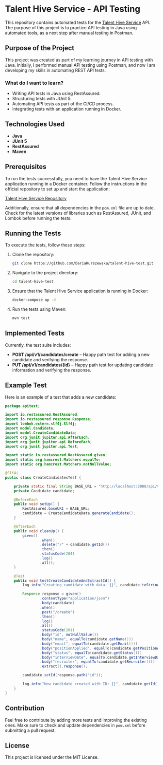 # Talent Hive Service - API Testing

This repository contains automated tests for the [Talent Hive Service](https://github.com/kkurszewski/talent-hive-service) API. The purpose of this project is to practice API testing in Java using automated tools, as a next step after manual testing in Postman.

## Purpose of the Project
This project was created as part of my learning journey in API testing with Java. Initially, I performed manual API testing using Postman, and now I am developing my skills in automating REST API tests.

### What do I want to learn?
- Writing API tests in Java using RestAssured.
- Structuring tests with JUnit 5.
- Automating API tests as part of the CI/CD process.
- Integrating tests with an application running in Docker.

## Technologies Used
- **Java**
- **JUnit 5**
- **RestAssured**
- **Maven**

## Prerequisites
To run the tests successfully, you need to have the Talent Hive Service application running in a Docker container. Follow the instructions in the official repository to set up and start the application:

[Talent Hive Service Repository](https://github.com/kkurszewski/talent-hive-service)

Additionally, ensure that all dependencies in the `pom.xml` file are up to date. Check for the latest versions of libraries such as RestAssured, JUnit, and Lombok before running the tests.

## Running the Tests
To execute the tests, follow these steps:

1. Clone the repository:
   ```bash
   git clone https://github.com/DariaKurszewska/talent-hive-test.git
   ```
2. Navigate to the project directory:
   ```bash
   cd talent-hive-test
   ```
3. Ensure that the Talent Hive Service application is running in Docker:
   ```bash
   docker-compose up -d
   ```
4. Run the tests using Maven:
   ```bash
   mvn test
   ```
## Implemented Tests
Currently, the test suite includes:

- **POST /api/v1/candidates/create** – Happy path test for adding a new candidate and verifying the response.
- **PUT /api/v1/candidates/{id}** – Happy path test for updating candidate information and verifying the response.

## Example Test
Here is an example of a test that adds a new candidate:

```java
package apitest;

import io.restassured.RestAssured;
import io.restassured.response.Response;
import lombok.extern.slf4j.Slf4j;
import model.Candidate;
import model.CreateCandidateData;
import org.junit.jupiter.api.AfterEach;
import org.junit.jupiter.api.BeforeEach;
import org.junit.jupiter.api.Test;

import static io.restassured.RestAssured.given;
import static org.hamcrest.Matchers.equalTo;
import static org.hamcrest.Matchers.notNullValue;

@Slf4j
public class CreateCandidatesTest {

    private static final String BASE_URL = "http://localhost:8080/api/v1/candidates";
    private Candidate candidate;

    @BeforeEach
    public void setUp() {
        RestAssured.baseURI = BASE_URL;
        candidate = CreateCandidateData.generateCandidate();
    }

    @AfterEach
    public void cleanUp() {
        given()
                .when()
                .delete("/" + candidate.getId())
                .then()
                .statusCode(204)
                .log()
                .all();
    }

    @Test
    public void testCreateCandidateAndExtractId() {
        log.info("Creating candidate with data: {}", candidate.toString());

        Response response = given()
                .contentType("application/json")
                .body(candidate)
                .when()
                .post("/create")
                .then()
                .log()
                .all()
                .statusCode(201)
                .body("id", notNullValue())
                .body("name", equalTo(candidate.getName()))
                .body("email", equalTo(candidate.getEmail()))
                .body("positionApplied", equalTo(candidate.getPositionApplied()))
                .body("status", equalTo(candidate.getStatus()))
                .body("interviewDate", equalTo(candidate.getInterviewDate()))
                .body("recruiter", equalTo(candidate.getRecruiter()))
                .extract().response();

        candidate.setId(response.path("id"));

        log.info("New candidate created with ID: {}", candidate.getId());
    }
}
```

## Contribution
Feel free to contribute by adding more tests and improving the existing ones. Make sure to check and update dependencies in `pom.xml` before submitting a pull request.

## License
This project is licensed under the MIT License.
